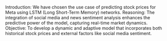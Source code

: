 Introduction:
We have chosen the use case of predicting stock prices for Meta using LSTM (Long Short-Term Memory) networks.
Reasoning:
The integration of social media and news sentiment analysis enhances the predictive power of the model, capturing real-time market dynamics.
Objective:
To develop a dynamic and adaptive model that incorporates both historical stock prices and external factors like social media sentiment.

